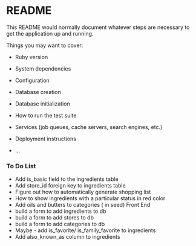 # README

This README would normally document whatever steps are necessary to get the
application up and running.

Things you may want to cover:

- Ruby version

- System dependencies

- Configuration

- Database creation

- Database initialization

- How to run the test suite

- Services (job queues, cache servers, search engines, etc.)

- Deployment instructions

- ...

### To Do List

- Add is_basic field to the ingredients table
- Add store_id foreign key to ingredients table
- Figure out how to automatically generate shopping list
- How to show ingredients with a particular status in red color
- Add oils and butters to categories ( in seed)
  Front End
- build a form to add ingredients to db
- build a form to add stores to db
- build a form to add categories to db
- Maybe - add is_favorite/ is_family_favorite to ingredients
- Add also_known_as column to ingredients
